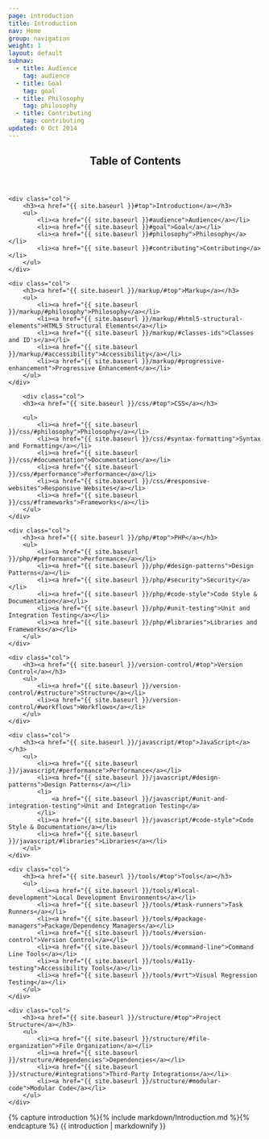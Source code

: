 ```yaml
---
page: introduction
title: Introduction
nav: Home
group: navigation
weight: 1
layout: default
subnav:
  - title: Audience
    tag: audience
  - title: Goal
    tag: goal
  - title: Philosophy
    tag: philosophy
  - title: Contributing
    tag: contributing
updated: 6 Oct 2014
---
```


<div class="toc">
	<header>
		<h2>Table of Contents</h2>
	</header>

	<div class="col">
		<h3><a href="{{ site.baseurl }}#top">Introduction</a></h3>
		<ul>
			<li><a href="{{ site.baseurl }}#audience">Audience</a></li>
			<li><a href="{{ site.baseurl }}#goal">Goal</a></li>
			<li><a href="{{ site.baseurl }}#philosophy">Philosophy</a></li>
			<li><a href="{{ site.baseurl }}#contributing">Contributing</a></li>
		</ul>
	</div>

    <div class="col">
		<h3><a href="{{ site.baseurl }}/markup/#top">Markup</a></h3>
		<ul>
			<li><a href="{{ site.baseurl }}/markup/#philosophy">Philosophy</a></li>
			<li><a href="{{ site.baseurl }}/markup/#html5-structural-elements">HTML5 Structural Elements</a></li>
			<li><a href="{{ site.baseurl }}/markup/#classes-ids">Classes and ID's</a></li>
			<li><a href="{{ site.baseurl }}/markup/#accessibility">Accessibility</a></li>
			<li><a href="{{ site.baseurl }}/markup/#progressive-enhancement">Progressive Enhancement</a></li>
		</ul>
	</div>

	    <div class="col">
  		<h3><a href="{{ site.baseurl }}/css/#top">CSS</a></h3>

  		<ul>
  			<li><a href="{{ site.baseurl }}/css/#philosophy">Philosophy</a></li>
  			<li><a href="{{ site.baseurl }}/css/#syntax-formatting">Syntax and Formatting</a></li>
  			<li><a href="{{ site.baseurl }}/css/#documentation">Documentation</a></li>
  			<li><a href="{{ site.baseurl }}/css/#performance">Performance</a></li>
  			<li><a href="{{ site.baseurl }}/css/#responsive-websites">Responsive Websites</a></li>
  			<li><a href="{{ site.baseurl }}/css/#frameworks">Frameworks</a></li>
  		</ul>
  	</div>

	<div class="col">
		<h3><a href="{{ site.baseurl }}/php/#top">PHP</a></h3>
		<ul>
			<li><a href="{{ site.baseurl }}/php/#performance">Performance</a></li>
			<li><a href="{{ site.baseurl }}/php/#design-patterns">Design Patterns</a></li>
			<li><a href="{{ site.baseurl }}/php/#security">Security</a></li>
			<li><a href="{{ site.baseurl }}/php/#code-style">Code Style & Documentation</a></li>
			<li><a href="{{ site.baseurl }}/php/#unit-testing">Unit and Integration Testing</a></li>
			<li><a href="{{ site.baseurl }}/php/#libraries">Libraries and Frameworks</a></li>
		</ul>
	</div>

	<div class="col">
		<h3><a href="{{ site.baseurl }}/version-control/#top">Version Control</a></h3>
		<ul>
			<li><a href="{{ site.baseurl }}/version-control/#structure">Structure</a></li>
			<li><a href="{{ site.baseurl }}/version-control/#workflows">Workflows</a></li>
		</ul>
	</div>

	<div class="col">
		<h3><a href="{{ site.baseurl }}/javascript/#top">JavaScript</a></h3>
		<ul>
			<li><a href="{{ site.baseurl }}/javascript/#performance">Performance</a></li>
			<li><a href="{{ site.baseurl }}/javascript/#design-patterns">Design Patterns</a></li>
			<li>
				<a href="{{ site.baseurl }}/javascript/#unit-and-integration-testing">Unit and Integration Testing</a>
			</li>
			<li><a href="{{ site.baseurl }}/javascript/#code-style">Code Style & Documentation</a></li>
			<li><a href="{{ site.baseurl }}/javascript/#libraries">Libraries</a></li>
		</ul>
	</div>

	<div class="col">
		<h3><a href="{{ site.baseurl }}/tools/#top">Tools</a></h3>
		<ul>
			<li><a href="{{ site.baseurl }}/tools/#local-development">Local Development Environments</a></li>
			<li><a href="{{ site.baseurl }}/tools/#task-runners">Task Runners</a></li>
			<li><a href="{{ site.baseurl }}/tools/#package-managers">Package/Dependency Managers</a></li>
			<li><a href="{{ site.baseurl }}/tools/#version-control">Version Control</a></li>
			<li><a href="{{ site.baseurl }}/tools/#command-line">Command Line Tools</a></li>
			<li><a href="{{ site.baseurl }}/tools/#a11y-testing">Accessibility Tools</a></li>
			<li><a href="{{ site.baseurl }}/tools/#vrt">Visual Regression Testing</a></li>
		</ul>
	</div>

	<div class="col">
		<h3><a href="{{ site.baseurl }}/structure/#top">Project Structure</a></h3>
		<ul>
			<li><a href="{{ site.baseurl }}/structure/#file-organization">File Organization</a></li>
			<li><a href="{{ site.baseurl }}/structure/#dependencies">Dependencies</a></li>
			<li><a href="{{ site.baseurl }}/structure/#integrations">Third-Party Integrations</a></li>
			<li><a href="{{ site.baseurl }}/structure/#modular-code">Modular Code</a></li>
		</ul>
	</div>

</div>

<div class="docs-section">
		{% capture introduction %}{% include markdown/Introduction.md %}{% endcapture %}
		{{ introduction | markdownify }}
</div>
